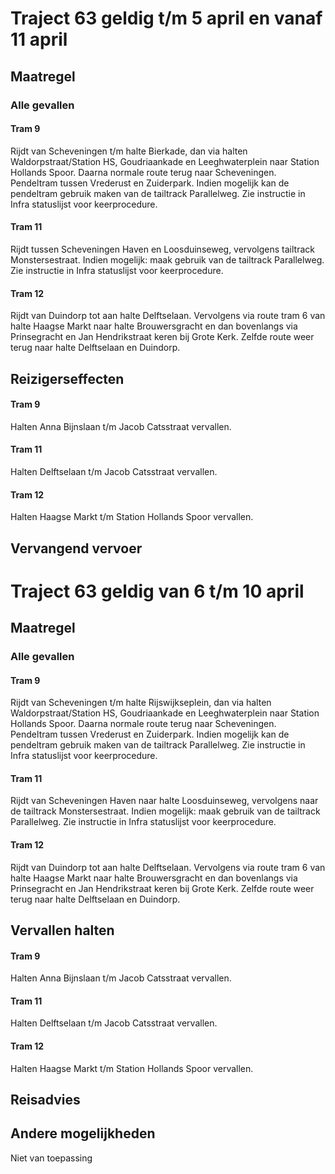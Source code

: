 # Traject 63 geldig t/m 5 april en vanaf 11 april
## Maatregel
### Alle gevallen

#### Tram 9
Rijdt van Scheveningen t/m halte Bierkade, dan via halten Waldorpstraat/Station HS, Goudriaankade en Leeghwaterplein naar Station Hollands Spoor. Daarna normale route terug naar Scheveningen.
Pendeltram tussen Vrederust en Zuiderpark.
Indien mogelijk kan de pendeltram gebruik maken van de tailtrack Parallelweg. Zie instructie in Infra statuslijst voor keerprocedure.

#### Tram 11
Rijdt tussen Scheveningen Haven en Loosduinseweg, vervolgens tailtrack Monstersestraat. Indien mogelijk: maak gebruik van de tailtrack Parallelweg. Zie instructie in Infra statuslijst voor keerprocedure.

#### Tram 12
Rijdt van Duindorp tot aan halte Delftselaan. Vervolgens via route tram 6 van halte Haagse Markt naar halte Brouwersgracht en dan bovenlangs via Prinsegracht en Jan Hendrikstraat keren bij Grote Kerk. Zelfde route weer terug naar halte Delftselaan en Duindorp.

## Reizigerseffecten

#### Tram 9
Halten Anna Bijnslaan t/m Jacob Catsstraat vervallen.

#### Tram 11
Halten Delftselaan t/m Jacob Catsstraat vervallen. 

#### Tram 12
Halten Haagse Markt t/m Station Hollands Spoor vervallen.

## Vervangend vervoer

# Traject 63 geldig van 6 t/m 10 april 
## Maatregel
### Alle gevallen

#### Tram 9
Rijdt van Scheveningen t/m halte Rijswijkseplein, dan via halten Waldorpstraat/Station HS, Goudriaankade en Leeghwaterplein naar Station Hollands Spoor. Daarna normale route terug naar Scheveningen.
Pendeltram tussen Vrederust en Zuiderpark.
Indien mogelijk kan de pendeltram gebruik maken van de tailtrack Parallelweg. Zie instructie in Infra statuslijst voor keerprocedure.

#### Tram 11
Rijdt van Scheveningen Haven naar halte Loosduinseweg, vervolgens naar de tailtrack Monstersestraat. 
Indien mogelijk: maak gebruik van de tailtrack Parallelweg. Zie instructie in Infra statuslijst voor keerprocedure.

#### Tram 12
Rijdt van Duindorp tot aan halte Delftselaan. Vervolgens via route tram 6 van halte Haagse Markt naar halte Brouwersgracht en dan bovenlangs via Prinsegracht en Jan Hendrikstraat keren bij Grote Kerk. Zelfde route weer terug naar halte Delftselaan en Duindorp.

## Vervallen halten

#### Tram 9
Halten Anna Bijnslaan t/m Jacob Catsstraat vervallen.

#### Tram 11
Halten Delftselaan t/m Jacob Catsstraat vervallen. 

#### Tram 12
Halten Haagse Markt t/m Station Hollands Spoor vervallen.

## Reisadvies

## Andere mogelijkheden
Niet van toepassing
